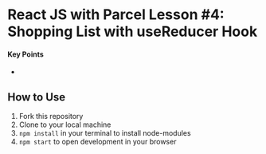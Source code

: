 # React JS with Parcel Lesson #4: Shopping List with useReducer Hook

#### Key Points
* 

## How to Use
1. Fork this repository
2. Clone to your local machine
3. `npm install` in your terminal to install node-modules
4. `npm start` to open development in your browser
